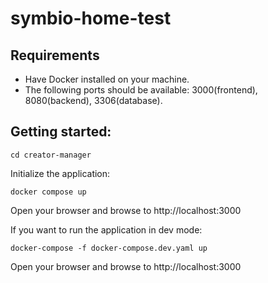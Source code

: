 # symbio-home-test

## Requirements
- Have Docker installed on your machine.
- The following ports should be available: 3000(frontend), 8080(backend), 3306(database).

## Getting started:

```
cd creator-manager
```

Initialize the application:

```
docker compose up
```

Open your browser and browse to http://localhost:3000

If you want to run the application in dev mode:

```
docker-compose -f docker-compose.dev.yaml up
```

Open your browser and browse to http://localhost:3000
